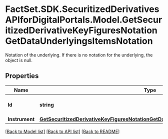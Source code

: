 # FactSet.SDK.SecuritizedDerivativesAPIforDigitalPortals.Model.GetSecuritizedDerivativeKeyFiguresNotationGetDataUnderlyingsItemsNotation
Notation of the underlying. If there is no notation for the underlying, the object is null.

## Properties

Name | Type | Description | Notes
------------ | ------------- | ------------- | -------------
**Id** | **string** | Identifier of the notation. | [optional] 
**Instrument** | [**GetSecuritizedDerivativeKeyFiguresNotationGetDataUnderlyingsItemsNotationInstrument**](GetSecuritizedDerivativeKeyFiguresNotationGetDataUnderlyingsItemsNotationInstrument.md) |  | [optional] 

[[Back to Model list]](../README.md#documentation-for-models) [[Back to API list]](../README.md#documentation-for-api-endpoints) [[Back to README]](../README.md)

